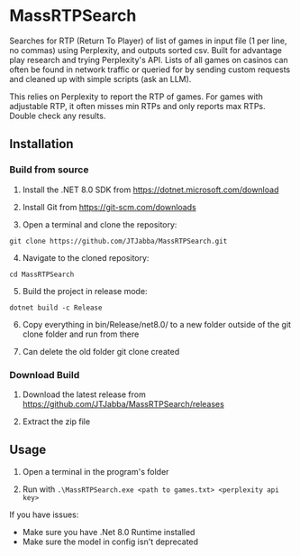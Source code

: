 # MassRTPSearch
Searches for RTP (Return To Player) of list of games in input file (1 per line, no commas) using Perplexity, and outputs sorted csv. Built for advantage play research and trying Perplexity's API. Lists of all games on casinos can often be found in network traffic or queried for by sending custom requests and cleaned up with simple scripts (ask an LLM).

This relies on Perplexity to report the RTP of games. For games with adjustable RTP, it often misses min RTPs and only reports max RTPs. Double check any results.

## Installation

### Build from source

1. Install the .NET 8.0 SDK from https://dotnet.microsoft.com/download

2. Install Git from https://git-scm.com/downloads

3. Open a terminal and clone the repository:

```git clone https://github.com/JTJabba/MassRTPSearch.git```

4. Navigate to the cloned repository:

```cd MassRTPSearch```

5. Build the project in release mode:

```dotnet build -c Release```

6. Copy everything in bin/Release/net8.0/ to a new folder outside of the git clone folder and run from there

7. Can delete the old folder git clone created

### Download Build

1. Download the latest release from https://github.com/JTJabba/MassRTPSearch/releases

2. Extract the zip file

## Usage
1. Open a terminal in the program's folder

2. Run with `.\MassRTPSearch.exe <path to games.txt> <perplexity api key>`

If you have issues:
- Make sure you have .Net 8.0 Runtime installed
- Make sure the model in config isn't deprecated
